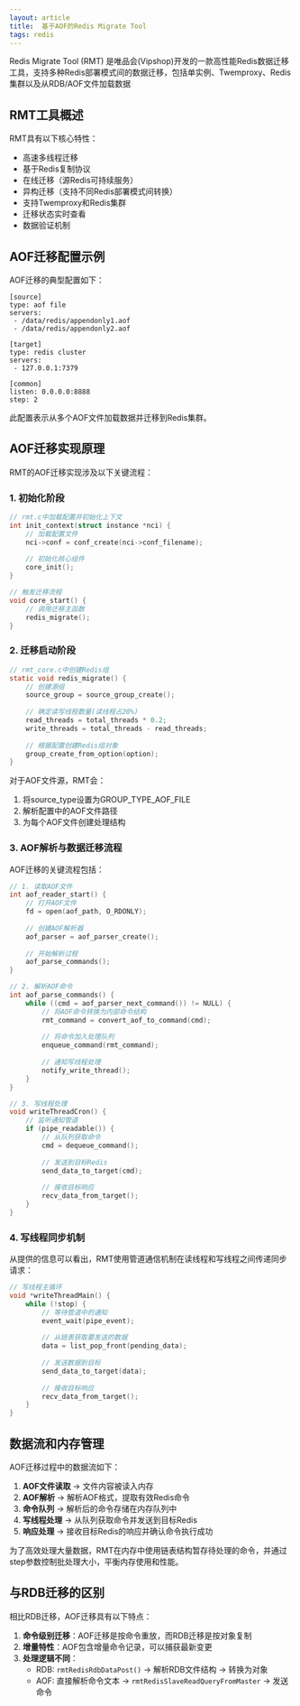 ```yaml
---
layout: article
title:  基于AOF的Redis Migrate Tool
tags: redis
---
```



Redis Migrate Tool (RMT) 是唯品会(Vipshop)开发的一款高性能Redis数据迁移工具，支持多种Redis部署模式间的数据迁移，包括单实例、Twemproxy、Redis集群以及从RDB/AOF文件加载数据

## RMT工具概述

RMT具有以下核心特性：
- 高速多线程迁移
- 基于Redis复制协议
- 在线迁移（源Redis可持续服务）
- 异构迁移（支持不同Redis部署模式间转换）
- 支持Twemproxy和Redis集群
- 迁移状态实时查看
- 数据验证机制

## AOF迁移配置示例

AOF迁移的典型配置如下：

```
[source]
type: aof file
servers:
 - /data/redis/appendonly1.aof
 - /data/redis/appendonly2.aof

[target]
type: redis cluster
servers:
 - 127.0.0.1:7379

[common]
listen: 0.0.0.0:8888
step: 2
```

此配置表示从多个AOF文件加载数据并迁移到Redis集群。

## AOF迁移实现原理

RMT的AOF迁移实现涉及以下关键流程：

### 1. 初始化阶段

```c
// rmt.c中加载配置并初始化上下文
int init_context(struct instance *nci) {
    // 加载配置文件
    nci->conf = conf_create(nci->conf_filename);
    
    // 初始化核心组件
    core_init();
}

// 触发迁移流程
void core_start() {
    // 调用迁移主函数
    redis_migrate();
}
```

### 2. 迁移启动阶段

```c
// rmt_core.c中创建Redis组
static void redis_migrate() {
    // 创建源组
    source_group = source_group_create();
    
    // 确定读写线程数量(读线程占20%)
    read_threads = total_threads * 0.2;
    write_threads = total_threads - read_threads;
    
    // 根据配置创建Redis组对象
    group_create_from_option(option);
}
```

对于AOF文件源，RMT会：
1. 将source_type设置为GROUP_TYPE_AOF_FILE
2. 解析配置中的AOF文件路径
3. 为每个AOF文件创建处理结构

### 3. AOF解析与数据迁移流程

AOF迁移的关键流程包括：

```c
// 1. 读取AOF文件
int aof_reader_start() {
    // 打开AOF文件
    fd = open(aof_path, O_RDONLY);
    
    // 创建AOF解析器
    aof_parser = aof_parser_create();
    
    // 开始解析过程
    aof_parse_commands();
}

// 2. 解析AOF命令
int aof_parse_commands() {
    while ((cmd = aof_parser_next_command()) != NULL) {
        // 将AOF命令转换为内部命令结构
        rmt_command = convert_aof_to_command(cmd);
        
        // 将命令加入处理队列
        enqueue_command(rmt_command);
        
        // 通知写线程处理
        notify_write_thread();
    }
}

// 3. 写线程处理
void writeThreadCron() {
    // 监听通知管道
    if (pipe_readable()) {
        // 从队列获取命令
        cmd = dequeue_command();
        
        // 发送到目标Redis
        send_data_to_target(cmd);
        
        // 接收目标响应
        recv_data_from_target();
    }
}
```

### 4. 写线程同步机制

从提供的信息可以看出，RMT使用管道通信机制在读线程和写线程之间传递同步请求：

```c
// 写线程主循环
void *writeThreadMain() {
    while (!stop) {
        // 等待管道中的通知
        event_wait(pipe_event);
        
        // 从链表获取要发送的数据
        data = list_pop_front(pending_data);
        
        // 发送数据到目标
        send_data_to_target(data);
        
        // 接收目标响应
        recv_data_from_target();
    }
}
```

## 数据流和内存管理

AOF迁移过程中的数据流如下：

1. **AOF文件读取** → 文件内容被读入内存
2. **AOF解析** → 解析AOF格式，提取有效Redis命令
3. **命令队列** → 解析后的命令存储在内存队列中
4. **写线程处理** → 从队列获取命令并发送到目标Redis
5. **响应处理** → 接收目标Redis的响应并确认命令执行成功

为了高效处理大量数据，RMT在内存中使用链表结构暂存待处理的命令，并通过step参数控制批处理大小，平衡内存使用和性能。

## 与RDB迁移的区别

相比RDB迁移，AOF迁移具有以下特点：

1. **命令级别迁移**：AOF迁移是按命令重放，而RDB迁移是按对象复制
2. **增量特性**：AOF包含增量命令记录，可以捕获最新变更
3. **处理逻辑不同**：
   - RDB: `rmtRedisRdbDataPost()` → 解析RDB文件结构 → 转换为对象
   - AOF: 直接解析命令文本 → `rmtRedisSlaveReadQueryFromMaster` → 发送命令
